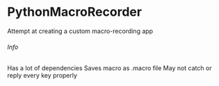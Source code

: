 # PythonMacroRecorder
Attempt at creating a custom macro-recording app

###### Info
Has a lot of dependencies
Saves macro as .macro file
May not catch or reply every key properly
